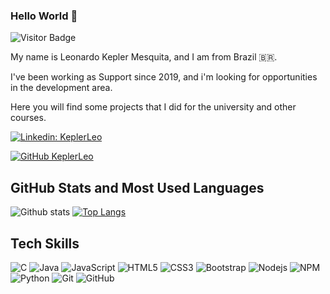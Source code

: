 ### Hello World 👋

![Visitor Badge](https://visitor-badge.laobi.icu/badge?page_id=jumaschion.jumaschion)

My name is Leonardo Kepler Mesquita, and I am from Brazil 🇧🇷. 

I've been working as Support since 2019, and i'm looking for opportunities in the development area. 

Here you will find some projects that I did for the university and other courses.

[![Linkedin: KeplerLeo](https://img.shields.io/badge/-KeplerLeo-blue?style=flat-square&logo=Linkedin&logoColor=white&link=https://www.linkedin.com/in/KeplerLeo/)](https://www.linkedin.com/in/KeplerLeo/)

[![GitHub KeplerLeo](https://img.shields.io/github/followers/KeplerLeo?label=follow&style=social)](https://github.com/KeplerLeo)

## GitHub Stats and Most Used Languages

![Github stats](https://github-readme-stats.vercel.app/api?username=KeplerLeo&hide=issues&theme=gruvbox&show_icons=true&hide_border=false&count_private=true&include_all_commits=true&line_height=24.5)
[![Top Langs](https://github-readme-stats.vercel.app/api/top-langs/?username=KeplerLeo&layout=compact&theme=gruvbox&langs_count=10)](https://github.com/KeplerLeo/github-readme-stats)

## Tech Skills

![C](https://img.shields.io/badge/-C-yellow?style=flat-square&logo=C)
![Java](https://img.shields.io/badge/-Java-blue?style=flat-square&logo=java)
![JavaScript](https://img.shields.io/badge/-JavaScript-black?style=flat-square&logo=javascript)
![HTML5](https://img.shields.io/badge/-HTML5-E34F26?style=flat-square&logo=html5&logoColor=white)
![CSS3](https://img.shields.io/badge/-CSS3-1572B6?style=flat-square&logo=css3)
![Bootstrap](https://img.shields.io/badge/-Bootstrap-563D7C?style=flat-square&logo=bootstrap)
![Nodejs](https://img.shields.io/badge/NodeJs-339933.svg?logo=node.js&logoColor=white)
![NPM](https://img.shields.io/badge/NPM-CB3837.svg?logo=npm)
![Python](https://img.shields.io/badge/-Python-orange?style=flat-square&logo=Python)
![Git](https://img.shields.io/badge/-Git-black?style=flat-square&logo=git)
![GitHub](https://img.shields.io/badge/-GitHub-181717?style=flat-square&logo=github)
